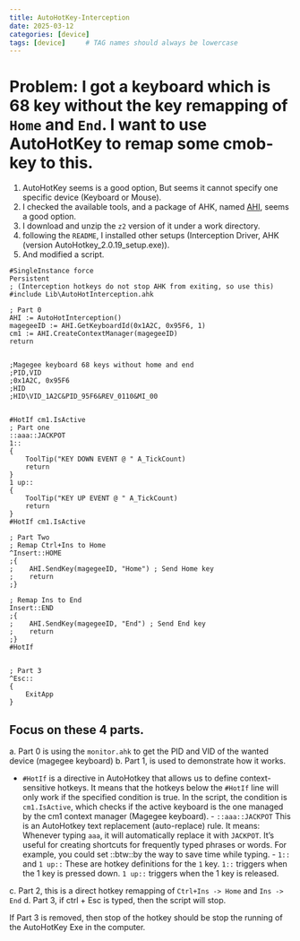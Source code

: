```yaml
---
title: AutoHotKey-Interception
date: 2025-03-12
categories: [device]
tags: [device]     # TAG names should always be lowercase
---
```

Problem: I got a keyboard which is 68 key without the key remapping of `Home` and `End`.
I want to use AutoHotKey to remap some cmob-key to this.
=====================

1. AutoHotKey seems is a good option, But seems it cannot specify one specific device (Keyboard or Mouse).
2. I checked the available tools, and a package of AHK, named [AHI](https://github.com/evilC/AutoHotInterception?tab=readme-ov-file), seems a good option.
3. I download and unzip the `z2` version of it under a work directory.
4. following the `README`, I installed other setups (Interception Driver, AHK (version AutoHotkey_2.0.19_setup.exe)).
5. And modified a script.
```ahk
#SingleInstance force
Persistent 
; (Interception hotkeys do not stop AHK from exiting, so use this)
#include Lib\AutoHotInterception.ahk

; Part 0
AHI := AutoHotInterception()
magegeeID := AHI.GetKeyboardId(0x1A2C, 0x95F6, 1)
cm1 := AHI.CreateContextManager(magegeeID)
return


;Magegee keyboard 68 keys without home and end
;PID,VID
;0x1A2C, 0x95F6
;HID
;HID\VID_1A2C&PID_95F6&REV_0110&MI_00


#HotIf cm1.IsActive
; Part one
::aaa::JACKPOT
1::
{
	ToolTip("KEY DOWN EVENT @ " A_TickCount)
	return
}	
1 up::
{
	ToolTip("KEY UP EVENT @ " A_TickCount)
	return
}
#HotIf cm1.IsActive

; Part Two
; Remap Ctrl+Ins to Home
^Insert::HOME
;{
;    AHI.SendKey(magegeeID, "Home") ; Send Home key
;    return
;}

; Remap Ins to End
Insert::END
;{
;    AHI.SendKey(magegeeID, "End") ; Send End key
;    return
;}
#HotIf


; Part 3
^Esc::
{
	ExitApp
}
``` 

Focus on these 4 parts.
-----------
a. Part 0 is using the `monitor.ahk` to get the PID and VID of the wanted device (magegee keyboard)
b. Part 1, is used to demonstrate how it works.
   - `#HotIf` is a directive in AutoHotkey that allows us to define context-sensitive hotkeys. It means that the hotkeys below the `#HotIf` line will only work if the specified condition is true. In the script, the condition is `cm1.IsActive`, which checks if the active keyboard is the one managed by the cm1 context manager (Magegee keyboard).
    - `::aaa::JACKPOT` This is an AutoHotkey text replacement (auto-replace) rule. It means: Whenever typing `aaa`, it will automatically replace it with `JACKPOT`. It’s useful for creating shortcuts for frequently typed phrases or words. For example, you could set ::btw::by the way to save time while typing.
    - `1::` and `1 up::` These are hotkey definitions for the `1` key. `1::` triggers when the 1 key is pressed down. `1 up::` triggers when the 1 key is released.

c. Part 2, this is a direct hotkey remapping of `Ctrl+Ins -> Home` and `Ins -> End`
d. Part 3, if ctrl + Esc is typed, then the script will stop.

If Part 3 is removed, then stop of the hotkey should be stop the running of the AutoHotKey Exe in the computer.